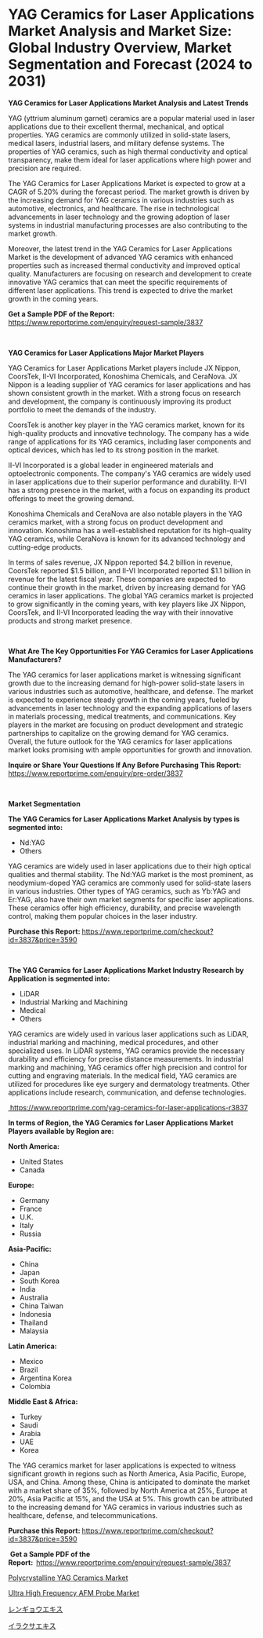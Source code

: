 <p><h1>YAG Ceramics for Laser Applications Market Analysis and Market Size: Global Industry Overview, Market Segmentation and Forecast (2024 to 2031)</h1></p><p><strong>YAG Ceramics for Laser Applications Market Analysis and Latest Trends</strong></p>
<p><p>YAG (yttrium aluminum garnet) ceramics are a popular material used in laser applications due to their excellent thermal, mechanical, and optical properties. YAG ceramics are commonly utilized in solid-state lasers, medical lasers, industrial lasers, and military defense systems. The properties of YAG ceramics, such as high thermal conductivity and optical transparency, make them ideal for laser applications where high power and precision are required.</p><p>The YAG Ceramics for Laser Applications Market is expected to grow at a CAGR of 5.20% during the forecast period. The market growth is driven by the increasing demand for YAG ceramics in various industries such as automotive, electronics, and healthcare. The rise in technological advancements in laser technology and the growing adoption of laser systems in industrial manufacturing processes are also contributing to the market growth.</p><p>Moreover, the latest trend in the YAG Ceramics for Laser Applications Market is the development of advanced YAG ceramics with enhanced properties such as increased thermal conductivity and improved optical quality. Manufacturers are focusing on research and development to create innovative YAG ceramics that can meet the specific requirements of different laser applications. This trend is expected to drive the market growth in the coming years.</p></p>
<p><strong>Get a Sample PDF of the Report:&nbsp;</strong> <a href="https://www.reportprime.com/enquiry/request-sample/3837">https://www.reportprime.com/enquiry/request-sample/3837</a></p>
<p>&nbsp;</p>
<p><strong>YAG Ceramics for Laser Applications Major Market Players</strong></p>
<p><p>YAG Ceramics for Laser Applications Market players include JX Nippon, CoorsTek, II-VI Incorporated, Konoshima Chemicals, and CeraNova. JX Nippon is a leading supplier of YAG ceramics for laser applications and has shown consistent growth in the market. With a strong focus on research and development, the company is continuously improving its product portfolio to meet the demands of the industry.</p><p>CoorsTek is another key player in the YAG ceramics market, known for its high-quality products and innovative technology. The company has a wide range of applications for its YAG ceramics, including laser components and optical devices, which has led to its strong position in the market.</p><p>II-VI Incorporated is a global leader in engineered materials and optoelectronic components. The company's YAG ceramics are widely used in laser applications due to their superior performance and durability. II-VI has a strong presence in the market, with a focus on expanding its product offerings to meet the growing demand.</p><p>Konoshima Chemicals and CeraNova are also notable players in the YAG ceramics market, with a strong focus on product development and innovation. Konoshima has a well-established reputation for its high-quality YAG ceramics, while CeraNova is known for its advanced technology and cutting-edge products.</p><p>In terms of sales revenue, JX Nippon reported $4.2 billion in revenue, CoorsTek reported $1.5 billion, and II-VI Incorporated reported $1.1 billion in revenue for the latest fiscal year. These companies are expected to continue their growth in the market, driven by increasing demand for YAG ceramics in laser applications. The global YAG ceramics market is projected to grow significantly in the coming years, with key players like JX Nippon, CoorsTek, and II-VI Incorporated leading the way with their innovative products and strong market presence.</p></p>
<p>&nbsp;</p>
<p><strong>What Are The Key Opportunities For YAG Ceramics for Laser Applications Manufacturers?</strong></p>
<p><p>The YAG ceramics for laser applications market is witnessing significant growth due to the increasing demand for high-power solid-state lasers in various industries such as automotive, healthcare, and defense. The market is expected to experience steady growth in the coming years, fueled by advancements in laser technology and the expanding applications of lasers in materials processing, medical treatments, and communications. Key players in the market are focusing on product development and strategic partnerships to capitalize on the growing demand for YAG ceramics. Overall, the future outlook for the YAG ceramics for laser applications market looks promising with ample opportunities for growth and innovation.</p></p>
<p><strong>Inquire or Share Your Questions If Any Before Purchasing This Report:</strong> <a href="https://www.reportprime.com/enquiry/pre-order/3837">https://www.reportprime.com/enquiry/pre-order/3837</a></p>
<p>&nbsp;</p>
<p><strong>Market Segmentation</strong></p>
<p><strong>The YAG Ceramics for Laser Applications Market Analysis by types is segmented into:</strong></p>
<p><ul><li>Nd:YAG</li><li>Others</li></ul></p>
<p><p>YAG ceramics are widely used in laser applications due to their high optical qualities and thermal stability. The Nd:YAG market is the most prominent, as neodymium-doped YAG ceramics are commonly used for solid-state lasers in various industries. Other types of YAG ceramics, such as Yb:YAG and Er:YAG, also have their own market segments for specific laser applications. These ceramics offer high efficiency, durability, and precise wavelength control, making them popular choices in the laser industry.</p></p>
<p><strong>Purchase this Report:&nbsp;</strong><a href="https://www.reportprime.com/checkout?id=3837&price=3590">https://www.reportprime.com/checkout?id=3837&price=3590</a></p>
<p>&nbsp;</p>
<p><strong>The YAG Ceramics for Laser Applications Market Industry Research by Application is segmented into:</strong></p>
<p><ul><li>LiDAR</li><li>Industrial Marking and Machining</li><li>Medical</li><li>Others</li></ul></p>
<p><p>YAG ceramics are widely used in various laser applications such as LiDAR, industrial marking and machining, medical procedures, and other specialized uses. In LiDAR systems, YAG ceramics provide the necessary durability and efficiency for precise distance measurements. In industrial marking and machining, YAG ceramics offer high precision and control for cutting and engraving materials. In the medical field, YAG ceramics are utilized for procedures like eye surgery and dermatology treatments. Other applications include research, communication, and defense technologies.</p></p>
<p><a href="https://www.reportprime.com/yag-ceramics-for-laser-applications-r3837">&nbsp;https://www.reportprime.com/yag-ceramics-for-laser-applications-r3837</a></p>
<p><strong>In terms of Region, the YAG Ceramics for Laser Applications Market Players available by Region are:</strong></p>
<p>
    <p> <strong> North America: </strong>
        <ul>
            <li>United States</li>
            <li>Canada</li>
        </ul>
        </p> 
    <p> <strong> Europe: </strong>
        <ul>
            <li>Germany</li>
            <li>France</li>
            <li>U.K.</li>
            <li>Italy</li>
            <li>Russia</li>
        </ul>
        </p> 
    <p> <strong> Asia-Pacific: </strong>
        <ul>
            <li>China</li>
            <li>Japan</li>
            <li>South Korea</li>
            <li>India</li>
            <li>Australia</li>
            <li>China Taiwan</li>
            <li>Indonesia</li>
            <li>Thailand</li>
            <li>Malaysia</li>
        </ul>
        </p> 
    <p> <strong> Latin America: </strong>
        <ul>
            <li>Mexico</li>
            <li>Brazil</li>
            <li>Argentina Korea</li>
            <li>Colombia</li>
        </ul>
        </p> 
    <p> <strong> Middle East & Africa: </strong>
        <ul>
            <li>Turkey</li>
            <li>Saudi</li>
            <li>Arabia</li>
            <li>UAE</li>
            <li>Korea</li>
        </ul>
    </p>
    </p>
<p><p>The YAG ceramics market for laser applications is expected to witness significant growth in regions such as North America, Asia Pacific, Europe, USA, and China. Among these, China is anticipated to dominate the market with a market share of 35%, followed by North America at 25%, Europe at 20%, Asia Pacific at 15%, and the USA at 5%. This growth can be attributed to the increasing demand for YAG ceramics in various industries such as healthcare, defense, and telecommunications.</p></p>
<p><strong>Purchase this Report: </strong><a href="https://www.reportprime.com/checkout?id=3837&price=3590">https://www.reportprime.com/checkout?id=3837&price=3590</a></p>
<p>&nbsp;<strong>Get a Sample PDF of the Report:&nbsp;&nbsp;</strong><a href="https://www.reportprime.com/enquiry/request-sample/3837">https://www.reportprime.com/enquiry/request-sample/3837</a></p>
<p><strong></strong></p>
<p><p><a href="https://github.com/HenrietteMills1/Market-Research-Report-List-1/blob/main/polycrystalline-yag-ceramics-market.md">Polycrystalline YAG Ceramics Market</a></p><p><a href="https://github.com/marthawweekle/Market-Research-Report-List-1/blob/main/ultra-high-frequency-afm-probe-market.md">Ultra High Frequency AFM Probe Market</a></p><p><a href="https://github.com/RandallRunte2023/Market-Research-Report-List-1/blob/main/124931873220.md">レンギョウエキス</a></p><p><a href="https://github.com/TerrellConn/Market-Research-Report-List-1/blob/main/618563273219.md">イラクサエキス</a></p></p>